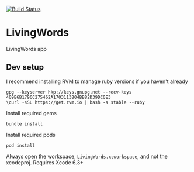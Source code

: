 [![Build Status](https://www.bitrise.io/app/4399b71da39e6c15.svg?token=XKr-Tj3wcW8TtvoODFUOrA)](https://www.bitrise.io/app/4399b71da39e6c15)

# LivingWords
LivingWords app

## Dev setup

I recommend installing RVM to manage ruby versions if you haven't already

    gpg --keyserver hkp://keys.gnupg.net --recv-keys 409B6B1796C275462A1703113804BB82D39DC0E3
    \curl -sSL https://get.rvm.io | bash -s stable --ruby

Install required gems

    bundle install

Install required pods

    pod install

Always open the workspace, `LivingWords.xcworkspace`, and not the xcodeproj. Requires Xcode 6.3+
